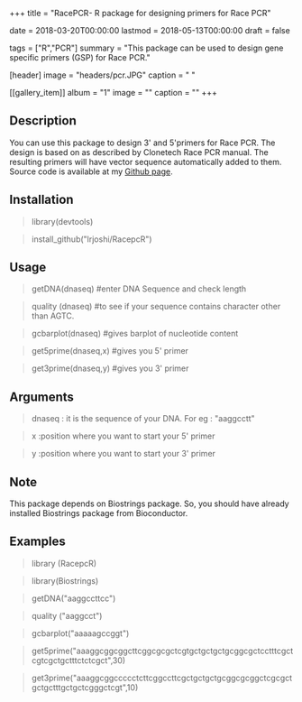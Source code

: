 +++
title = "RacePCR- R package for designing primers for Race PCR"

date = 2018-03-20T00:00:00
lastmod = 2018-05-13T00:00:00
draft = false

tags = ["R","PCR"]
summary = "This package can be used to design gene specific primers (GSP) for Race PCR."

[header]
image = "headers/pcr.JPG"
caption = " "

[[gallery_item]]
album = "1"
image = ""
caption = ""
+++


## Description
You can use this package to design 3' and 5'primers for Race PCR. The design is based on as described by Clonetech Race PCR manual. The resulting primers will have vector sequence automatically added to them. Source code is available at my [Github page](https://github.com/lrjoshi/RacepcR).

## Installation
>library(devtools)

>install_github("lrjoshi/RacepcR")

## Usage
>getDNA(dnaseq) #enter DNA Sequence and check length

>quality (dnaseq) #to see if your sequence contains character other than AGTC.

>gcbarplot(dnaseq) #gives barplot of nucleotide content

>get5prime(dnaseq,x) #gives you 5' primer

>get3prime(dnaseq,y) #gives you 3' primer

## Arguments
>dnaseq	: it is the sequence of your DNA. For eg : "aaggcctt"

>x	:position where you want to start your 5' primer

>y	:position where you want to start your 3' primer

## Note
This package depends on Biostrings package. So, you should have already installed Biostrings package from Bioconductor.

## Examples
>library (RacepcR)

>library(Biostrings)

>getDNA("aaggccttcc")

>quality ("aaggcct")

>gcbarplot("aaaaagccggt")

>get5prime("aaaggcggcggcttcggcgcgctcgtgctgctgctgcggcgctcctttcgctcgtcgctgctttctctcgct",30)

>get3prime("aaaggcggccccctcttcggccttcgctgctgctgcggcgcggctcgcgctgctgctttgctgctcgggctcgt",10)
